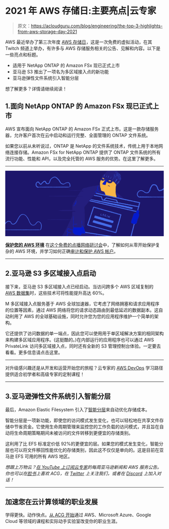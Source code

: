# 2021 年 AWS 存储日:主要亮点|云专家

> 原文：<https://acloudguru.com/blog/engineering/the-top-3-highlights-from-aws-storage-day-2021>

AWS 最近举办了第三次年度 [AWS 存储日](https://aws.amazon.com/blogs/aws/welcome-to-aws-storage-day-2021/)，这是一次免费的虚拟活动，在其 Twitch 频道上举办，有许多与 AWS 存储服务相关的公告、见解和内容。以下是一些亮点和标题。

*   适用于 NetApp ONTAP 的 Amazon FSx 现已正式上市
*   亚马逊 S3 推出了一项名为多区域接入点的新功能
*   亚马逊弹性文件系统引入智能分层

想了解更多？详情请继续阅读！

## 1.面向 NetApp ONTAP 的 Amazon FSx 现已正式上市

AWS 宣布面向 NetApp ONTAP 的 Amazon FSx 正式上市。这是一款存储服务器，允许客户首次在云中启动和运行完整、全面管理的 ONTAP 文件系统。

如果您以前从未听说过，ONTAP 是 NetApp 的文件系统技术，传统上用于本地网络连接存储。Amazon FSx for NetApp  ONTAP 提供了 ONTAP 文件系统的所有流行功能、性能和 API，以及完全托管的 AWS 服务的优势。在这里了解更多。

* * *

[![WFH Security](img/330ebea2da731262c053584b3c3c8bff.png)](https://get.acloudguru.com/securing-aws-environment-webinar)

**[保护您的 AWS 环境](https://get.acloudguru.com/securing-aws-environment-webinar)** 在[这个免费的点播网络研讨会](https://get.acloudguru.com/securing-aws-environment-webinar)中，了解如何从零开始保护复杂的 AWS 环境，并学习如何正确[审计和保护 AWS 帐户](https://acloudguru.com/blog/engineering/how-to-audit-and-secure-an-aws-account)。

* * *

## 2.亚马逊 S3 多区域接入点启动

接下来，亚马逊 S3 多区域接入点已经启动。当访问跨多个 AWS 区域复制的 [AWS 数据集](https://acloudguru.com/learning-paths/aws-data)时，这些技术可将性能提升高达 60%。

M 多区域接入点服务基于 AWS 全球加速器，它考虑了网络拥塞和请求应用程序的位置等因素，通过 AWS 网络将您的请求动态路由到最低延迟的数据副本。这自动利用了 AWS 的全球基础设施，同时允许您为您的应用程序维护一个简单的架构。

它还提供了访问数据的单一端点，因此您可以使用用于单区域解决方案的相同架构来构建多区域应用程序。(这挺酷的。)在内部运行的应用程序也可以通过 AWS PrivateLink 访问多区域接入点，同时还有全新的 S3 管理控制台体验。一定要去看看。更多信息请点击这里。

* * *

对升级感兴趣还是从开发和运营开始您的旅程？云专家的 [AWS DevOps](https://acloudguru.com/learning-paths/aws-devops) 学习路径提供适合初学者和高级专家的定制课程！

* * *

## 3.亚马逊弹性文件系统引入智能分层

最后，Amazon Elastic Filesystem 引入了[智能分层](https://aws.amazon.com/about-aws/whats-new/2021/09/amazon-elastic-file-system-intelligent-tiering/)来自动优化存储成本。

智能分层是一项新功能，即使您的访问模式发生变化，也可以轻松地在共享文件存储中节省资金。它使用生命周期管理来监控您的工作负载的访问模式，并且旨在自动将生命周期策略期间未被访问的文件转移到更便宜的存储类别。

这利用了比 EFS 标准定价低 92%的更便宜的层。如果您的模式发生变化，智能分层也可以将文件移回性能优化的存储类别，因此这不仅仅是单向的。这是目前在亚马逊 EFS 可用的所有 AWS 地区。

*想跟上万物云？[在 YouTube 上订阅云专家](https://www.youtube.com/c/AcloudGuru/?sub_confirmation=1)的每周亚马逊新闻和 AWS 服务公告。你也可以在[脸书](https://www.facebook.com/acloudguru)上喜欢 ACG，在 [Twitter](https://twitter.com/acloudguru) 上关注我们，或者在 [Discord](http://discord.gg/acloudguru) 上加入对话！*

* * *

## 加速您在云计算领域的职业发展

学得更快。动作快点。[从 ACG 开始](https://acloudguru.com/pricing)通过 AWS、Microsoft Azure、Google Cloud 等领域的课程和实际动手实验室改变你的职业生涯。